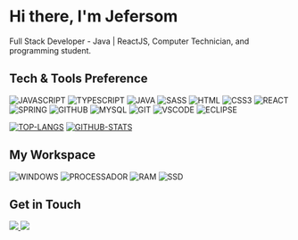 # Hi there, I'm Jefersom
Full Stack Developer - Java | ReactJS, Computer Technician, and programming student.

## Tech & Tools Preference
![JAVASCRIPT](https://img.shields.io/badge/JavaScript-gold?style=for-the-badge&logo=javascript&logoColor=black)
![TYPESCRIPT](https://img.shields.io/badge/TypeScript-blue?style=for-the-badge&logo=typescript&logoColor=white)
![JAVA](https://img.shields.io/badge/Java-e00000?style=for-the-badge&logo=java&logoColor=white)
![SASS](https://img.shields.io/badge/Sass-CC6699?style=for-the-badge&logo=sass&logoColor=white)
![HTML](https://img.shields.io/badge/HTML5-E34F26?style=for-the-badge&logo=html5&logoColor=white)
![CSS3](https://img.shields.io/badge/CSS3-1572B6?style=for-the-badge&logo=css3&logoColor=white)
![REACT](https://img.shields.io/badge/React-20232A?style=for-the-badge&logo=react&logoColor=61DAFB)
![SPRING](https://img.shields.io/badge/Spring-6DB33F?style=for-the-badge&logo=spring&logoColor=white)
![GITHUB](https://img.shields.io/badge/GitHub-100000?style=for-the-badge&logo=github&logoColor=white)
![MYSQL](https://img.shields.io/badge/MySQL-003399?style=for-the-badge&logo=mysql&logoColor=white)
![GIT](https://img.shields.io/badge/GIT-ff4b1f?style=for-the-badge&logo=git&logoColor=white)
![VSCODE](https://img.shields.io/badge/VS%20CODE-E34F26?style=for-the-badge&logo=visual%20studio%20code&logoColor=white)
![ECLIPSE](https://img.shields.io/badge/ECLIPSE-0039e6?style=for-the-badge&logo=eclipse&logoColor=white)

[![TOP-LANGS](https://github-readme-stats.vercel.app/api/top-langs/?username=javadev-jef&bg_color=000000&text_color=c9d1d9&layout=compact)](https://github.com/javadev-jef/github-readme-stats)
[![GITHUB-STATS](https://github-readme-stats.vercel.app/api?username=javadev-jef&bg_color=000000&text_color=c9d1d9&count_private=true&show_icons=true&theme=default)](https://github.com/javadev-jef/github-readme-stats)

## My Workspace
![WINDOWS](https://img.shields.io/badge/OS-Windows-0078D6?style=for-the-badge&logoColor=white)
![PROCESSADOR](https://img.shields.io/badge/intel-core%20i7%207th-%230071C5.svg?&style=for-the-badge&logoColor=white")
![RAM](https://img.shields.io/badge/RAM-8GB-%230071C5.svg?&style=for-the-badge&logoColor=white" )
![SSD](https://img.shields.io/badge/SSD-223GB-%230071C5.svg?&style=for-the-badge&logoColor=white" )

## Get in Touch
<a href="https://www.instagram.com/javadev.jef/">
  <img src="https://img.shields.io/badge/Instagram-E4405F?style=for-the-badge&logo=instagram&logoColor=white" />
</a>
<a href="https://www.linkedin.com/in/jefersommartins/">
  <img src="https://img.shields.io/badge/LinkedIn-0077B5?style=for-the-badge&logo=linkedin&logoColor=white" />
</a>
